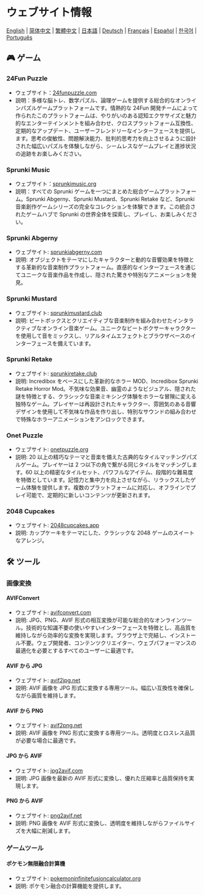 # ウェブサイト情報

[English](./README.md) | [简体中文](./README_CN.md) | [繁體中文](./README_TW.md) | [日本語](./README_JP.md) | [Deutsch](./README_DE.md) | [Français](./README_FR.md) | [Español](./README_ES.md) | [한국어](./README_KR.md) | [Português](./README_PT.md)

## 🎮 ゲーム

### 24Fun Puzzle

- ウェブサイト：[24funpuzzle.com](https://24funpuzzle.com?utm_source=github)
- 説明：多様な脳トレ、数学パズル、論理ゲームを提供する総合的なオンラインパズルゲームプラットフォームです。情熱的な 24Fun 開発チームによって作られたこのプラットフォームは、やりがいのある認知エクササイズと魅力的なエンターテインメントを組み合わせ、クロスプラットフォーム互換性、定期的なアップデート、ユーザーフレンドリーなインターフェースを提供します。思考の俊敏性、問題解決能力、批判的思考力を向上させるように設計された幅広いパズルを体験しながら、シームレスなゲームプレイと進捗状況の追跡をお楽しみください。

### Sprunki Music

- ウェブサイト：[sprunkimusic.org](https://sprunkimusic.org?utm_source=github)
- 説明：すべての Sprunki ゲームを一つにまとめた総合ゲームプラットフォーム。Sprunki Abgerny、Sprunki Mustard、Sprunki Retake など、Sprunki 音楽創作ゲームシリーズの完全なコレクションを体験できます。この統合されたゲームハブで Sprunki の世界全体を探索し、プレイし、お楽しみください。

### Sprunki Abgerny

- ウェブサイト: [sprunkiabgerny.com](https://sprunkiabgerny.com?utm_source=github)
- 説明: オブジェクトをテーマにしたキャラクターと動的な音響効果を特徴とする革新的な音楽制作プラットフォーム。直感的なインターフェースを通じてユニークな音楽作品を作成し、隠された驚きや特別なアニメーションを発見。

### Sprunki Mustard

- ウェブサイト: [sprunkimustard.club](https://sprunkimustard.club?utm_source=github)
- 説明: ビートボックスとクリエイティブな音楽制作を組み合わせたインタラクティブなオンライン音楽ゲーム。ユニークなビートボクサーキャラクターを使用して音をミックスし、リアルタイムエフェクトとブラウザベースのインターフェースを備えています。

### Sprunki Retake

- ウェブサイト: [sprunkiretake.club](https://sprunkiretake.club?utm_source=github)
- 説明: Incredibox をベースにした革新的なホラー MOD、Incredibox Sprunki Retake Horror Mod。不気味な効果音、幽霊のようなビジュアル、隠された謎を特徴とする、クラシックな音楽ミキシング体験をホラーな冒険に変える独特なゲーム。プレイヤーは再設計されたキャラクター、雰囲気のある音響デザインを使用して不気味な作品を作り出し、特別なサウンドの組み合わせで特殊なホラーアニメーションをアンロックできます。

### Onet Puzzle

- ウェブサイト: [onetpuzzle.org](https://onetpuzzle.org?utm_source=github)
- 説明: 20 以上の精巧なテーマと音楽を備えた古典的なタイルマッチングパズルゲーム。プレイヤーは 2 つ以下の角で繋がる同じタイルをマッチングします。60 以上の精密なタイルセット、パワフルなアイテム、段階的な難易度を特徴としています。記憶力と集中力を向上させながら、リラックスしたゲーム体験を提供します。複数のプラットフォームに対応し、オフラインでプレイ可能で、定期的に新しいコンテンツが更新されます。

### 2048 Cupcakes

- ウェブサイト: [2048cupcakes.app](https://2048cupcakes.app?utm_source=github)
- 説明: カップケーキをテーマにした、クラシックな 2048 ゲームのスイートなアレンジ。

## 🛠️ ツール

### 画像変換

#### AVIFConvert

- ウェブサイト: [avifconvert.com](https://avifconvert.com?utm_source=github)
- 説明: JPG、PNG、AVIF 形式の相互変換が可能な総合的なオンラインツール。技術的な知識不要の使いやすいインターフェースを特徴とし、高品質を維持しながら効率的な変換を実現します。ブラウザ上で完結し、インストール不要。ウェブ開発者、コンテンツクリエイター、ウェブパフォーマンスの最適化を必要とするすべてのユーザーに最適です。

#### AVIF から JPG

- ウェブサイト: [avif2jpg.net](https://avif2jpg.net?utm_source=github)
- 説明: AVIF 画像を JPG 形式に変換する専用ツール。幅広い互換性を確保しながら画質を維持します。

#### AVIF から PNG

- ウェブサイト: [avif2png.net](https://avif2png.net?utm_source=github)
- 説明: AVIF 画像を PNG 形式に変換する専用ツール。透明度とロスレス品質が必要な場合に最適です。

#### JPG から AVIF

- ウェブサイト: [jpg2avif.com](https://jpg2avif.com?utm_source=github)
- 説明: JPG 画像を最新の AVIF 形式に変換し、優れた圧縮率と品質保持を実現します。

#### PNG から AVIF

- ウェブサイト: [png2avif.net](https://png2avif.net?utm_source=github)
- 説明: PNG 画像を AVIF 形式に変換し、透明度を維持しながらファイルサイズを大幅に削減します。

### ゲームツール

#### ポケモン無限融合計算機

- ウェブサイト: [pokemoninfinitefusioncalculator.org](https://pokemoninfinitefusioncalculator.org?utm_source=github)
- 説明: ポケモン融合の計算機能を提供します。
